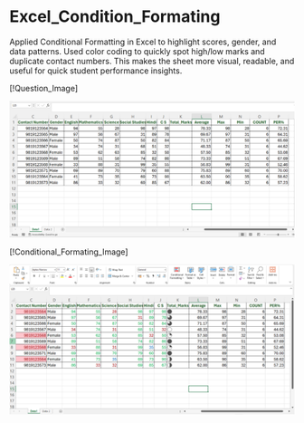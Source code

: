 # Excel_Condition_Formating
Applied Conditional Formatting in Excel to highlight scores, gender, and data patterns. Used color coding to quickly spot high/low marks and duplicate contact numbers. This makes the sheet more visual, readable, and useful for quick student performance insights.

[!Question_Image]

<img src="https://github.com/amolhatwar/Excel_Condition_Formating/blob/9793f54fcb882d36360060b5db5deaaef4c0545b/Question.png" alt="image Description" Width="600">
<br>

[!Conditional_Formating_Image]

<img src="https://github.com/amolhatwar/Excel_Condition_Formating/blob/9793f54fcb882d36360060b5db5deaaef4c0545b/Solution.png" alt="image Description" Width="600">
<br>
